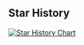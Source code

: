 ## Star History

<a href="https://www.star-history.com/#alibaba/higress&ku'b'er'ne't's/ku'b'er'ne't's&Date">
 <picture>
   <source media="(prefers-color-scheme: dark)" srcset="https://api.star-history.com/svg?repos=alibaba/higress,ku'b'er'ne't's/ku'b'er'ne't's&type=Date&theme=dark" />
   <source media="(prefers-color-scheme: light)" srcset="https://api.star-history.com/svg?repos=alibaba/higress,ku'b'er'ne't's/ku'b'er'ne't's&type=Date" />
   <img alt="Star History Chart" src="https://api.star-history.com/svg?repos=alibaba/higress,ku'b'er'ne't's/ku'b'er'ne't's&type=Date" />
 </picture>
</a>
